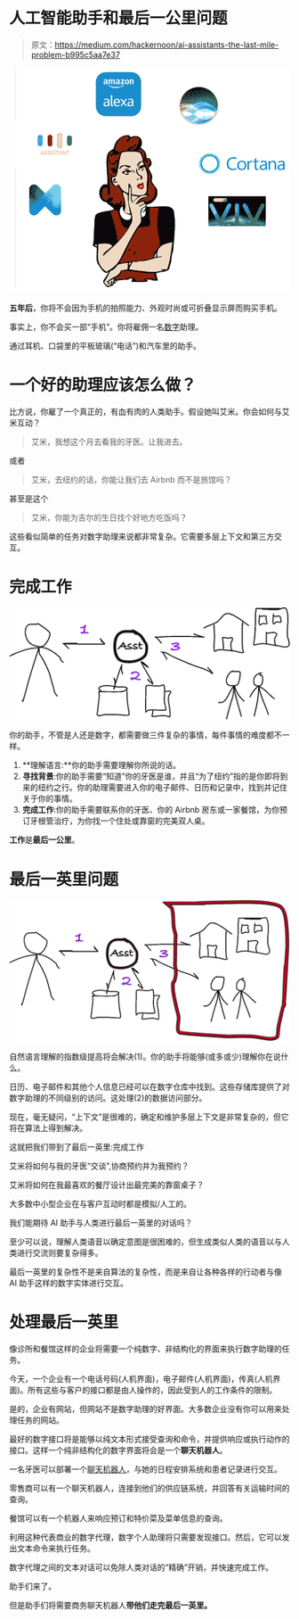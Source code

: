 # 人工智能助手和最后一公里问题

> 原文：<https://medium.com/hackernoon/ai-assistants-the-last-mile-problem-b995c5aa7e37>

![](img/9407748e549652ca1f8ecda8ac3ebcd5.png)

**五年后**，你将不会因为手机的拍照能力、外观时尚或可折叠显示屏而购买手机。

事实上，你不会买一部“手机”。你将雇佣一名[数字](https://hackernoon.com/tagged/digital)助理。

通过耳机、口袋里的平板玻璃(“电话”)和汽车里的助手。

# 一个好的助理应该怎么做？

比方说，你雇了一个真正的，有血有肉的人类助手。假设她叫艾米。你会如何与艾米互动？

> 艾米，我想这个月去看我的牙医。让我进去。

或者

> 艾米，去纽约的话，你能让我们去 Airbnb 而不是旅馆吗？

甚至是这个

> 艾米，你能为吉尔的生日找个好地方吃饭吗？

这些看似简单的任务对数字助理来说都非常复杂。它需要多层上下文和第三方交互。

# 完成工作

![](img/ad0330d6b6e04bc8de8349e18ffde799.png)

你的助手，不管是人还是数字，都需要做三件复杂的事情，每件事情的难度都不一样。

1.  **理解语言:**你的助手需要理解你所说的话。
2.  **寻找背景**:你的助手需要“知道”你的牙医是谁，并且“为了纽约”指的是你即将到来的纽约之行。你的助理需要进入你的电子邮件、日历和记录中，找到并记住关于你的事情。
3.  **完成工作**:你的助手需要联系你的牙医、你的 Airbnb 房东或一家餐馆，为你预订牙根管治疗，为你找一个住处或靠窗的完美双人桌。

**工作**是**最后一公里**。

# 最后一英里问题

![](img/cd1a09c59c158e7e342069a3265a00bf.png)

自然语言理解的指数级提高将会解决(1)。你的助手将能够(或多或少)理解你在说什么。

日历、电子邮件和其他个人信息已经可以在数字仓库中找到。这些存储库提供了对数字助理的不同级别的访问。这处理(2)的数据访问部分。

现在，毫无疑问，“上下文”是很难的，确定和维护多层上下文是非常复杂的，但它将在算法上得到解决。

这就把我们带到了最后一英里:完成工作

艾米将如何与我的牙医“交谈”,协商预约并为我预约？

艾米将如何在我最喜欢的餐厅设计出最完美的靠窗桌子？

大多数中小型企业在与客户互动时都是模拟/人工的。

我们能期待 AI 助手与人类进行最后一英里的对话吗？

至少可以说，理解人类语音以确定意图是很困难的，但生成类似人类的语音以与人类进行交流则要复杂得多。

最后一英里的复杂性不是来自算法的复杂性，而是来自让各种各样的行动者与像 AI 助手这样的数字实体进行交互。

# 处理最后一英里

像诊所和餐馆这样的企业将需要一个纯数字、非结构化的界面来执行数字助理的任务。

今天，一个企业有一个电话号码(人机界面)，电子邮件(人机界面)，传真(人机界面)。所有这些与客户的接口都是由人操作的，因此受到人的工作条件的限制。

是的，企业有网站，但网站不是数字助理的好界面。大多数企业没有你可以用来处理任务的网站。

最好的数字接口将是能够以纯文本形式接受查询和命令，并提供响应或执行动作的接口。这样一个纯非结构化的数字界面将会是一个**聊天机器人**。

一名牙医可以部署一个[聊天机器人](https://hackernoon.com/tagged/chat-bot)，与她的日程安排系统和患者记录进行交互。

零售商可以有一个聊天机器人，连接到他们的供应链系统，并回答有关运输时间的查询。

餐馆可以有一个机器人来响应预订和特价菜及菜单信息的查询。

利用这种代表商业的数字代理，数字个人助理将只需要发现接口。然后，它可以发出文本命令来执行任务。

数字代理之间的文本对话可以免除人类对话的“精确”开销，并快速完成工作。

助手们来了。

但是助手们将需要商务聊天机器人**带他们走完最后一英里。**